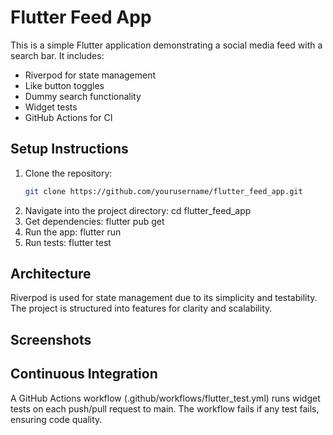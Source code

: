 # Flutter Feed App

This is a simple Flutter application demonstrating a social media feed with a search bar. It includes:
- Riverpod for state management
- Like button toggles
- Dummy search functionality
- Widget tests
- GitHub Actions for CI

## Setup Instructions

1. Clone the repository:
   ```bash
   git clone https://github.com/yourusername/flutter_feed_app.git
2. Navigate into the project directory:
    cd flutter_feed_app
3. Get dependencies:
    flutter pub get
4. Run the app:
    flutter run
5. Run tests:
    flutter test

## Architecture
Riverpod is used for state management due to its simplicity and testability.
The project is structured into features for clarity and scalability.
## Screenshots

## Continuous Integration
 A GitHub Actions workflow (.github/workflows/flutter_test.yml) runs widget tests on each push/pull request to main.
The workflow fails if any test fails, ensuring code quality.

